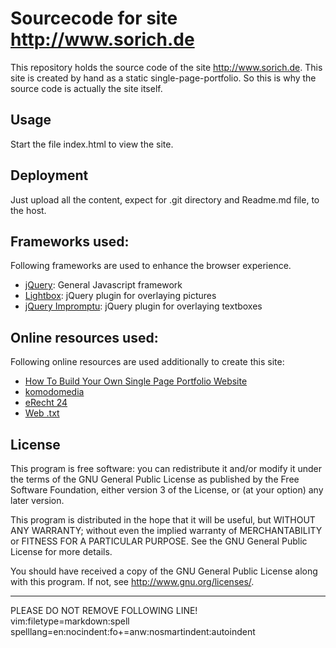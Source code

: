 # Sourcecode for site http://www.sorich.de

This repository holds the source code of the site http://www.sorich.de. This
site is created by hand as a static single-page-portfolio. So this is why the
source code is actually the site itself.


## Usage
Start the file index.html to view the site.


## Deployment
Just upload all the content, expect for .git directory and Readme.md file, to
the host.


## Frameworks used:
Following frameworks are used to enhance the browser experience.
* [jQuery](http://jquery.com/): General Javascript framework
* [Lightbox](http://leandrovieira.com/projects/jquery/lightbox/): jQuery plugin for overlaying pictures
* [jQuery Impromptu](http://trentrichardson.com/Impromptu/): jQuery plugin for overlaying textboxes


## Online resources used:
Following online resources are used additionally to create this site:
* [How To Build Your Own Single Page Portfolio Website](http://www.blog.spoongraphics.co.uk/tutorials/how-to-build-your-own-single-page-portfolio-website)
* [komodomedia](http://www.komodomedia.com/)
* [eRecht 24](http://www.e-recht24.de/)
* [Web .txt](http://www.online-marketing-txt.de)


## License
This program is free software: you can redistribute it and/or modify
it under the terms of the GNU General Public License as published by
the Free Software Foundation, either version 3 of the License, or
(at your option) any later version.

This program is distributed in the hope that it will be useful,
but WITHOUT ANY WARRANTY; without even the implied warranty of
MERCHANTABILITY or FITNESS FOR A PARTICULAR PURPOSE.  See the
GNU General Public License for more details.

You should have received a copy of the GNU General Public License
along with this program.  If not, see <http://www.gnu.org/licenses/>.



---------------------------------------------

PLEASE DO NOT REMOVE FOLLOWING LINE!<br/>
vim:filetype=markdown:spell spelllang=en:nocindent:fo+=anw:nosmartindent:autoindent
